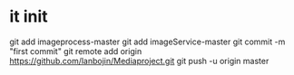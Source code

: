 # it init
git add imageprocess-master
git add imageService-master
git commit -m "first commit"
git remote add origin https://github.com/lanbojin/Mediaproject.git
git push -u origin master
